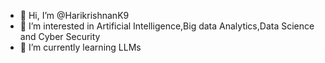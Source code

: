 - 👋 Hi, I’m @HarikrishnanK9
- 👀 I’m interested in Artificial Intelligence,Big data Analytics,Data Science and Cyber Security
- 🌱 I’m currently learning LLMs

<!---
HarikrishnanK9/HarikrishnanK9 is a ✨ special ✨ repository because its `README.md` (this file) appears on your GitHub profile.
You can click the Preview link to take a look at your changes.
--->
